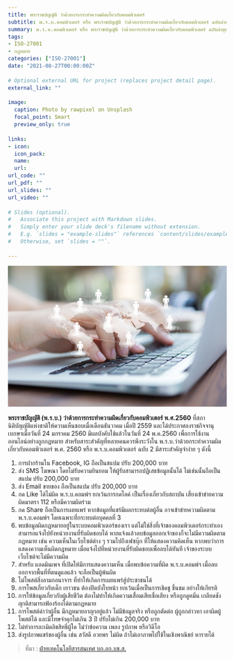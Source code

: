 ```yaml
---
title: พระราชบัญญัติ ว่าด้วยการกระทำความผิดเกี่ยวกับคอมพิวเตอร์
subtitle: พ.ร.บ.คอมพิวเตอร์ หรือ พระราชบัญญัติ ว่าด้วยการกระทำความผิดเกี่ยวกับคอมพิวเตอร์ ฉบับล่าสุดได้มีการประกาศใช้เมื่อเดือนพฤษภาคม พ.ศ.2560 ซึ่งเป็น พ.ร.บ.คอมพิวเตอร์ ฉบับที่ 2
summary: พ.ร.บ.คอมพิวเตอร์ หรือ พระราชบัญญัติ ว่าด้วยการกระทำความผิดเกี่ยวกับคอมพิวเตอร์ ฉบับล่าสุดได้มีการประกาศใช้เมื่อเดือนพฤษภาคม พ.ศ.2560 ซึ่งเป็น พ.ร.บ.คอมพิวเตอร์ ฉบับที่ 2
tags:
- ISO-27001
- กฎหมาย
categories: ["ISO-27001"]
date: "2021-08-27T00:00:00Z"

# Optional external URL for project (replaces project detail page).
external_link: ""

image:
  caption: Photo by rawpixel on Unsplash
  focal_point: Smart
  preview_only: true

links:
- icon: 
  icon_pack: 
  name: 
  url: 
url_code: ""
url_pdf: ""
url_slides: ""
url_video: ""

# Slides (optional).
#   Associate this project with Markdown slides.
#   Simply enter your slide deck's filename without extension.
#   E.g. `slides = "example-slides"` references `content/slides/example-slides.md`.
#   Otherwise, set `slides = ""`.

---
```


![](featured.jpg)

**พระราชบัญญัติ (พ.ร.บ.) ว่าด้วยการกระทำความผิดเกี่ยวกับคอมพิวเตอร์ พ.ศ.2560** ที่สภานิติบัญญัติแห่งชาติให้ความเห็นชอบเมื่อเดือนธันวาคม เมื่อปี 2559 และได้ประกาศลงราชกิจจานุเบกษาเมื่อวันที่ 24 มกราคม 2560 มีผลบังคับใช้แล้วในวันที่ 24 พ.ค.2560 เพื่อการใช้งานออนไลน์อย่างถูกกฎหมาย สำหรับสาระสำคัญที่หลายคนควรพึงระวังใน พ.ร.บ.ว่าด้วยกระทำความผิดเกี่ยวกับคอมพิวเตอร์ พ.ศ. 2560 หรือ พ.ร.บ.คอมพิวเตอร์ ฉบับ 2 มีสาระสำคัญจำง่าย ๆ ดังนี้

1. การฝากร้านใน Facebook, IG ถือเป็นสแปม ปรับ 200,000 บาท
2. ส่ง SMS โฆษณา โดยไม่รับความยินยอม ให้ผู้รับสามารถปฏิเสธข้อมูลนั้นได้ ไม่เช่นนั้นถือเป็นสแปม ปรับ 200,000 บาท
3. ส่ง Email ขายของ ถือเป็นสแปม ปรับ 200,000 บาท
4. กด Like ได้ไม่ผิด พ.ร.บ.คอมพ์ฯ ยกเว้นการกดไลค์ เป็นเรื่องเกี่ยวกับสถาบัน เสี่ยงเข้าข่ายความผิดมาตรา 112 หรือมีความผิดร่วม
5. กด Share ถือเป็นการเผยแพร่ หากข้อมูลที่แชร์มีผลกระทบต่อผู้อื่น อาจเข้าข่ายความผิดตาม พ.ร.บ.คอมพ์ฯ โดยเฉพาะที่กระทบต่อบุคคลที่ 3
6. พบข้อมูลผิดกฎหมายอยู่ในระบบคอมพิวเตอร์ของเรา แต่ไม่ใช่สิ่งที่เจ้าของคอมพิวเตอร์กระทำเอง สามารถแจ้งไปยังหน่วยงานที่รับผิดชอบได้ หากแจ้งแล้วลบข้อมูลออกเจ้าของก็จะไม่มีความผิดตามกฎหมาย เช่น ความเห็นในเว็บไซต์ต่าง ๆ รวมไปถึงเฟซบุ๊ก ที่ให้แสดงความคิดเห็น หากพบว่าการแสดงความเห็นผิดกฎหมาย เมื่อแจ้งไปที่หน่วยงานที่รับผิดชอบเพื่อลบได้ทันที เจ้าของระบบเว็บไซต์จะไม่มีความผิด
7. สำหรับ แอดมินเพจ ที่เปิดให้มีการแสดงความเห็น เมื่อพบข้อความที่ผิด พ.ร.บ.คอมพ์ฯ เมื่อลบออกจากพื้นที่ที่ตนดูแลแล้ว จะถือเป็นผู้พ้นผิด
8. ไม่โพสต์สิ่งลามกอนาจาร ที่ทำให้เกิดการเผยแพร่สู่ประชาชนได้
9. การโพสเกี่ยวกับเด็ก เยาวชน ต้องปิดบังใบหน้า ยกเว้นเมื่อเป็นการเชิดชู ชื่นชม อย่างให้เกียรติ
10. การให้ข้อมูลเกี่ยวกับผู้เสียชีวิต ต้องไม่ทำให้เกิดความเสื่อมเสียเชื่อเสียง หรือถูกดูหมิ่น เกลียดชัง ญาติสามารถฟ้องร้องได้ตามกฎหมาย
11. การโพสต์ด่าว่าผู้อื่น มีกฏหมายอาญาอยู่แล้ว ไม่มีข้อมูลจริง หรือถูกตัดต่อ ผู้ถูกกล่าวหา เอาผิดผู้โพสต์ได้ และมีโทษจำคุกไม่เกิน 3 ปี ปรับไม่เกิน 200,000 บาท
12. ไม่ทำการละเมิดลิขสิทธิ์ผู้ใด ไม่ว่าข้อความ เพลง รูปภาพ หรือวิดีโอ
13. ส่งรูปภาพแชร์ของผู้อื่น เช่น สวัสดี อวยพร ไม่ผิด ถ้าไม่เอาภาพไปใช้ในเชิงพาณิชย์ หารายได้

> ที่มา : [ฝ่ายเทคโนโลยีสารสนเทศ บก.อก.บช.ส.](https://www.sbpolice.go.th/news/สรุป13ข้อสาระสำคัญจำง่ายๆพ.ร.บ.คอมพิวเตอร์60_189.html)

